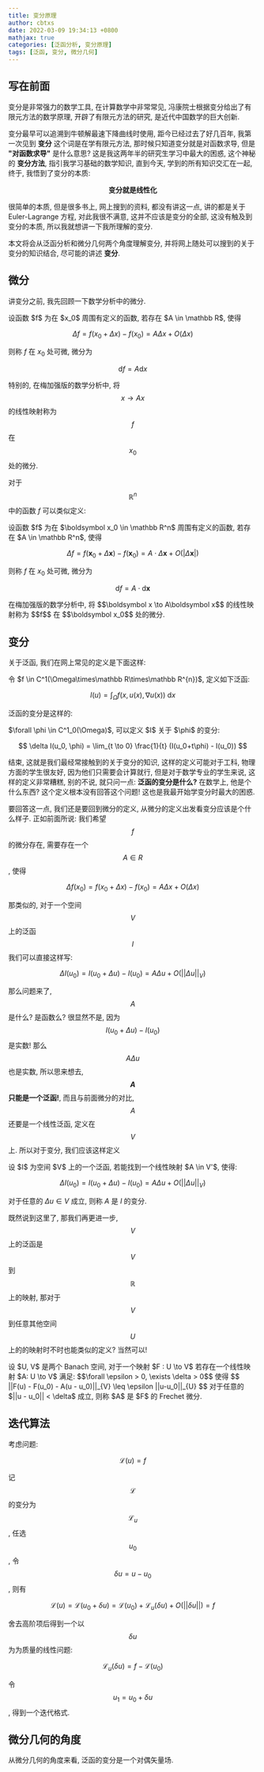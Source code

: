 ```yaml
---
title: 变分原理
author: cbtxs
date: 2022-03-09 19:34:13 +0800
mathjax: true
categories: [泛函分析, 变分原理]
tags: [泛函, 变分, 微分几何]
---
```


## **写在前面**
变分是非常强力的数学工具, 在计算数学中非常常见,
冯康院士根据变分给出了有限元方法的数学原理, 开辟了有限元方法的研究,
是近代中国数学的巨大创新. 

变分最早可以追溯到牛顿解最速下降曲线时使用,
距今已经过去了好几百年, 我第一次见到 **变分** 这个词是在学有限元方法, 
那时候只知道变分就是对函数求导, 但是 **"对函数求导"** 是什么意思? 
这是我这两年半的研究生学习中最大的困惑, 这个神秘的 **变分方法**, 指引我学习基础的数学知识,
直到今天, 学到的所有知识交汇在一起, 终于, 我悟到了变分的本质:

<div align="center">
<b> 变分就是线性化 </b>
</div>

很简单的本质, 但是很多书上, 网上搜到的资料, 都没有讲这一点, 讲的都是关于 
Euler-Lagrange 方程, 对此我很不满意, 这并不应该是变分的全部,
这没有触及到变分的本质, 所以我就想讲一下我所理解的变分.

本文将会从泛函分析和微分几何两个角度理解变分, 
并将网上随处可以搜到的关于变分的知识结合,
尽可能的讲述 **变分**.

## **微分**
讲变分之前, 我先回顾一下数学分析中的微分. 

<div class="definition">
设函数 $f$ 为在 $x_0$ 周围有定义的函数, 若存在 $A \in \mathbb R$, 使得

$$
\Delta f = f(x_0+\Delta x) - f(x_0) = A \Delta x + O(\Delta x)
$$

则称 $f$ 在 $x_0$ 处可微, 微分为

$$
\mathrm df = A\mathrm dx
$$
</div>

特别的, 在梅加强版的数学分析中, 将 $$x \to Ax$$ 的线性映射称为 $$f$$ 在 $$x_0$$
处的微分.

对于 $$\mathbb R^n$$ 中的函数 $f$ 可以类似定义:
<div class="definition">
设函数 $f$ 为在 $\boldsymbol x_0 \in \mathbb R^n$ 周围有定义的函数, 
若存在 $A \in \mathbb R^n$, 使得

$$
\Delta f = f(\boldsymbol x_0+\Delta \boldsymbol x) - f(\boldsymbol x_0) 
= A \cdot \Delta \boldsymbol x + O(|\Delta \boldsymbol x|)
$$

则称 $f$ 在 $x_0$ 处可微, 微分为

$$
\mathrm df = A\cdot \mathrm d\boldsymbol x
$$
</div>
在梅加强版的数学分析中, 将 $$\boldsymbol x \to A\boldsymbol x$$ 的线性映射称为 
$$f$$ 在 $$\boldsymbol x_0$$ 处的微分.

## **变分**
关于泛函, 我们在网上常见的定义是下面这样:
<div class="definition">
令 $f \in C^1(\Omega\times\mathbb R\times\mathbb R^{n})$, 定义如下泛函:

$$
I(u) = \int_{\Omega} f(x, u(x), \nabla u(x)) \ \mathrm dx
$$
</div>

泛函的变分是这样的:
<div class="definition">
$\forall \phi \in C^1_0(\Omega)$, 可以定义 $I$ 关于 $\phi$ 的变分:

$$
\delta I(u_0, \phi) = \lim_{t \to 0} \frac{1}{t} (I(u_0+t\phi) - I(u_0))
$$
</div>

结束, 这就是我们最经常接触到的关于变分的知识, 这样的定义可能对于工科,
物理方面的学生很友好, 因为他们只需要会计算就行, 但是对于数学专业的学生来说,
这样的定义非常糟糕, 别的不说, 就只问一点: **泛函的变分是什么?** 在数学上,
他是个什么东西? 这个定义根本没有回答这个问题! 这也是我最开始学变分时最大的困惑.

要回答这一点, 我们还是要回到微分的定义, 从微分的定义出发看变分应该是个什么样子.
正如前面所说: 我们希望 $$f$$ 的微分存在, 需要存在一个 $$A \in R$$, 使得

$$
\Delta f(x_0) = f(x_0+\Delta x) - f(x_0) = A \Delta x + O(\Delta x)
$$

那类似的, 对于一个空间 $$V$$ 上的泛函 $$I$$ 我们可以直接这样写:

$$
\Delta I(u_0) = I(u_0 + \Delta u) - I(u_0) = A \Delta u + O(||\Delta u||_{V})
$$

那么问题来了,  $$A$$ 是什么? 是函数么? 很显然不是, 因为 $$I(u_0 + \Delta u) - I(u_0)$$ 
是实数! 那么 $$A\Delta u$$ 也是实数, 所以思来想去, **$$A$$ 只能是一个泛函!**,
而且与前面微分的对比, $$A$$ 还要是一个线性泛函, 定义在 $$V$$ 上. 
所以对于变分, 我们应该这样定义
<div class="definition">
设 $I$ 为空间 $V$ 上的一个泛函, 若能找到一个线性映射 $A \in V'$, 使得:

$$
\Delta I(u_0) = I(u_0 + \Delta u) - I(u_0) = A \Delta u + O(||\Delta u||_{V})
$$

对于任意的 $\Delta u \in V$ 成立, 则称 $A$ 是 $I$ 的变分.
</div>

既然说到这里了, 那我们再更进一步, $$V$$ 上的泛函是 $$V$$ 到 $$\mathbb R$$
上的映射, 那对于 $$V$$ 到任意其他空间 $$U$$ 上的的映射时不时也能类似的定义?
当然可以!

<div class="definition">
设 $U, V$ 是两个 Banach 空间, 对于一个映射 $F : U \to V$ 若存在一个线性映射
$A: U \to V$ 满足: $$\forall \epsilon > 0, \exists \delta > 0$$ 使得
$$
||F(u) - F(u_0) - A(u - u_0)||_{V} \leq \epsilon ||u-u_0||_{U}
$$
对于任意的 $||u - u_0|| < \delta$ 成立, 则称 $A$ 是 $F$ 的 Frechet 微分.
</div>


## **迭代算法**
考虑问题:

$$
\mathcal L(u) = f
$$

记 $$\mathcal L$$ 的变分为 $$\mathcal L_u$$, 任选 $$u_0$$, 
令 $$\delta u = u - u_0$$, 则有

$$
\mathcal L(u) = \mathcal L(u_0+\delta u) = \mathcal L(u_0) + \mathcal L_u(\delta u) + 
O(||\delta u||) = f
$$

舍去高阶项后得到一个以 $$\delta u$$ 为为质量的线性问题:

$$
\mathcal L_u(\delta u) = f - \mathcal L(u_0)
$$

令 $$u_1 = u_0 + \delta u$$, 得到一个迭代格式.


## **微分几何的角度**
从微分几何的角度来看, 泛函的变分是一个对偶矢量场.
















